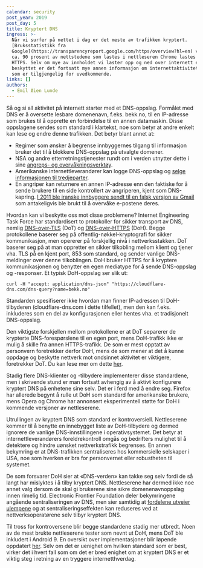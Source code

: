 ```yaml
---
calendar: security
post_year: 2019
post_day: 5
title: Kryptert DNS
ingress: >-
  Når vi surfer på nettet i dag er det meste av trafikken kryptert.
  [Bruksstatistikk fra
  Google](https://transparencyreport.google.com/https/overview?hl=en) viser at
  ca. 90 prosent av nettstedene som lastes i nettleseren Chrome lastes over
  HTTPS. Selv om mye av innholdet vi laster opp og ned over internett er
  beskyttet er det fortsatt mye annen informasjon om internettaktiviteten vår
  som er tilgjengelig for uvedkommende.
links: []
authors:
  - Emil Øien Lunde
---
```

Så og si all aktivitet på internett starter med et DNS-oppslag. Formålet med DNS er å oversette lesbare domenenavn, f.eks. bekk.no, til en IP-adresse som brukes til å opprette en forbindelse til en annen datamaskin. Disse oppslagene sendes som standard i klartekst, noe som betyr at andre enkelt kan lese og endre denne trafikken. Det betyr blant annet at:
- Regimer som ønsker å begrense innbyggernes tilgang til informasjon bruker det til å blokkere DNS-oppslag på utvalgte domener.
- NSA og andre etterretningstjenester rundt om i verden utnytter dette i sine [angreps- og overvåkningsverktøy](https://www.wired.com/2014/03/quantum/). 
- Amerikanske internettleverandører kan logge DNS-oppslag og [selge informasjonen til tredjeparter](https://arstechnica.com/information-technology/2017/03/how-isps-can-sell-your-web-history-and-how-to-stop-them/). 
- En angriper kan returnere en annen IP-adresse enn den faktiske for å sende brukere til en side kontrollert av angriperen, kjent som DNS-kapring. [I 2011 ble iranske innbyggere sendt til en falsk versjon av Gmail](https://slate.com/technology/2016/12/how-the-2011-hack-of-diginotar-changed-the-internets-infrastructure.html) som antakeligvis ble brukt til å overvåke e-postene deres.

Hvordan kan vi beskytte oss mot disse problemene? Internet Engineering Task Force har standardisert to protokoller for sikker transport av DNS, nemlig [DNS-over-TLS](https://tools.ietf.org/html/rfc7858) (DoT) og [DNS-over-HTTPS](https://tools.ietf.org/html/rfc8484) (DoH). Begge protokollene baserer seg på offentlig-nøkkel-kryptografi for sikker kommunikasjon, men opererer på forskjellig nivå i nettverksstakken. DoT baserer seg på at man oppretter en sikker tilkobling mellom klient og tjener vha. TLS på en kjent port, 853 som standard, og sender vanlige DNS-meldinger over denne tilkoblingen. DoH bruker HTTPS for å kryptere kommunikasjonen og benytter en egen mediatype for å sende DNS-oppslag og -responser. Et typisk DoH-oppslag ser slik ut: 
```
curl -H "accept: application/dns-json" "https://cloudflare-dns.com/dns-query?name=bekk.no"
```
Standarden spesifiserer ikke hvordan man finner IP-adressen til DoH-tilbyderen (cloudflare-dns.com i dette tilfellet), men den kan f.eks. inkluderes som en del av konfigurasjonen eller hentes vha. et tradisjonelt DNS-oppslag.

Den viktigste forskjellen mellom protokollene er at DoT separerer de krypterte DNS-forespørslene til en egen port, mens DoH-trafikk ikke er mulig å skille fra annen HTTPS-trafikk. De som er mest opptatt av personvern foretrekker derfor DoH, mens de som mener at det å kunne oppdage og beskytte nettverk mot ondsinnet aktivitet er viktigere, foretrekker DoT. Du kan lese mer om dette [her](https://www.theregister.co.uk/2018/10/30/dns_over_https_controversy/).

Stadig flere DNS-klienter og -tilbydere implementerer disse standardene, men i skrivende stund er man fortsatt avhengig av å aktivt konfigurere kryptert DNS på enhetene sine selv. Det er i ferd med å endre seg. Firefox har allerede begynt å rulle ut DoH som standard for amerikanske brukere, mens Opera og Chrome har annonsert eksperimentell støtte for DoH i kommende versjoner av nettleserene.

Utrullingen av kryptert DNS som standard er kontroversiell. Nettleserene kommer til å benytte en innebygget liste av DoH-tilbydere og dermed ignorere de vanlige DNS-innstillingene i operativsystemet. Det betyr at internettleverandørers foreldrekontroll omgås og bedrifters mulighet til å detektere og hindre uønsket nettverkstrafikk begrenses. En annen bekymring er at DNS-trafikken sentraliseres hos kommersielle selskaper i USA, noe som hverken er bra for personvernet eller robustheten til systemet.

De som forsvarer DoH sier at «DNS-verden» kan takke seg selv fordi de så langt har mislyktes i å tilby kryptert DNS. Nettleserene har dermed ikke noe annet valg dersom de skal gi brukerene sine sikre domenenavnoppslag innen rimelig tid. Electronic Frontier Foundation deler bekymringene angående sentraliseringen av DNS, men sier samtidig at [fordelene utveier ulempene](https://www.eff.org/deeplinks/2019/09/encrypted-dns-could-help-close-biggest-privacy-gap-internet-why-are-some-groups) og at sentraliseringseffekten kan reduseres ved at nettverksoperatørene selv tilbyr kryptert DNS.  

Til tross for kontroversene blir begge standardene stadig mer utbredt. Noen av de mest brukte nettleserene tester som nevnt ut DoH, mens DoT ble inkludert i Android 9. En oversikt over implementasjoner blir løpende oppdatert [her](https://dnsprivacy.org/wiki/display/DP/DNS+Privacy+Implementation+Status). Selv om det er uenighet om hvilken standard som er best, virker det i hvert fall som om det er bred enighet om at kryptert DNS er et viktig steg i retning av en tryggere internetthverdag.
